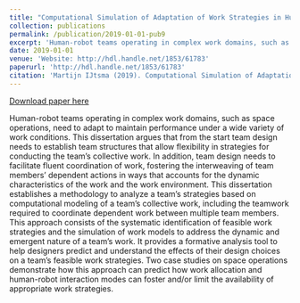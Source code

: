 ```yaml
---
title: "Computational Simulation of Adaptation of Work Strategies in Human-Robot Teams"
collection: publications
permalink: /publication/2019-01-01-pub9
excerpt: 'Human-robot teams operating in complex work domains, such as space operations, need to adapt to maintain performance under a wide variety of work conditions. This dissertation argues that from the start team design needs to establish team structures that allow flexibility in strategies for conducting the team’s collective work. In addition, team design needs to facilitate fluent coordination of work, fostering the interweaving of team members’ dependent actions in ways that accounts for the dynamic characteristics of the work and the work environment. This dissertation establishes a methodology to analyze a team’s strategies based on computational modeling of a team’s collective work, including the teamwork required to coordinate dependent work between multiple team members. This approach consists of the systematic identification of feasible work strategies and the simulation of work models to address the dynamic and emergent nature of a team’s work. It provides a formative analysis tool to help designers predict and understand the effects of their design choices on a team’s feasible work strategies. Two case studies on space operations demonstrate how this approach can predict how work allocation and human-robot interaction modes can foster and/or limit the availability of appropriate work strategies.'
date: 2019-01-01
venue: 'Website: http://hdl.handle.net/1853/61783'
paperurl: 'http://hdl.handle.net/1853/61783'
citation: 'Martijn IJtsma (2019). Computational Simulation of Adaptation of Work Strategies in Human-Robot Teams. In Website: http://hdl.handle.net/1853/61783'
---
```


<a href='http://hdl.handle.net/1853/61783'>Download paper here</a>

Human-robot teams operating in complex work domains, such as space operations, need to adapt to maintain performance under a wide variety of work conditions. This dissertation argues that from the start team design needs to establish team structures that allow flexibility in strategies for conducting the team’s collective work. In addition, team design needs to facilitate fluent coordination of work, fostering the interweaving of team members’ dependent actions in ways that accounts for the dynamic characteristics of the work and the work environment. This dissertation establishes a methodology to analyze a team’s strategies based on computational modeling of a team’s collective work, including the teamwork required to coordinate dependent work between multiple team members. This approach consists of the systematic identification of feasible work strategies and the simulation of work models to address the dynamic and emergent nature of a team’s work. It provides a formative analysis tool to help designers predict and understand the effects of their design choices on a team’s feasible work strategies. Two case studies on space operations demonstrate how this approach can predict how work allocation and human-robot interaction modes can foster and/or limit the availability of appropriate work strategies.
